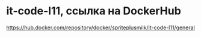 # it-code-l11, ссылка на DockerHub
https://hub.docker.com/repository/docker/spriteplusmilk/it-code-l11/general
